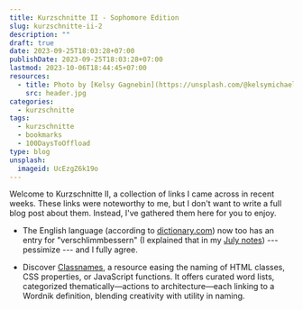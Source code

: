 ```yaml
---
title: Kurzschnitte II - Sophomore Edition
slug: kurzschnitte-ii-2
description: ""
draft: true
date: 2023-09-25T18:03:28+07:00
publishDate: 2023-09-25T18:03:28+07:00
lastmod: 2023-10-06T18:44:45+07:00
resources:
  - title: Photo by [Kelsy Gagnebin](https://unsplash.com/@kelsymichael) via [Unsplash](https://unsplash.com/)
    src: header.jpg
categories:
  - kurzschnitte
tags:
  - kurzschnitte
  - bookmarks
  - 100DaysToOffload
type: blog
unsplash:
  imageid: UcEzgZ6k19o
---
```


Welcome to Kurzschnitte II, a collection of links I came across in recent weeks. These links were noteworthy to me, but I don't want to write a full blog post about them. Instead, I've gathered them here for you to enjoy.

*   The English language (according to [dictionary.com](https://www.dictionary.com/e/new-dictionary-words-fall-2023/)) now too has an entry for "verschlimmbessern" (I explained that in my [July notes](/2023/notes-from-the-laboratory-july)) --- pessimize --- and I fully agree.

*   Discover [Classnames](https://classnames.paulrobertlloyd.com/), a resource easing the naming of HTML classes, CSS properties, or JavaScript functions. It offers curated word lists, categorized thematically—actions to architecture—each linking to a Wordnik definition, blending creativity with utility in naming​.
